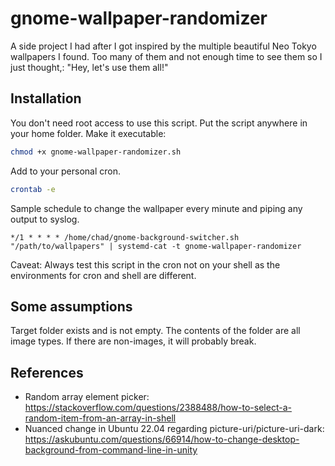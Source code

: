 # gnome-wallpaper-randomizer
A side project I had after I got inspired by the multiple beautiful Neo Tokyo wallpapers I found. Too many of them and not enough time to see them so I just thought,: "Hey, let's use them all!"

## Installation
You don't need root access to use this script.
Put the script anywhere in your home folder.
Make it executable: 
```sh
chmod +x gnome-wallpaper-randomizer.sh
```
Add to your personal cron. 
```sh
crontab -e
```

Sample schedule to change the wallpaper every minute and piping any output to syslog.
```
*/1 * * * * /home/chad/gnome-background-switcher.sh "/path/to/wallpapers" | systemd-cat -t gnome-wallpaper-randomizer
```
Caveat: Always test this script in the cron not on your shell as the environments for cron and shell are different.

## Some assumptions
Target folder exists and is not empty.
The contents of the folder are all image types. If there are non-images, it will probably break.

## References
- Random array element picker: https://stackoverflow.com/questions/2388488/how-to-select-a-random-item-from-an-array-in-shell
- Nuanced change in Ubuntu 22.04 regarding picture-uri/picture-uri-dark: https://askubuntu.com/questions/66914/how-to-change-desktop-background-from-command-line-in-unity